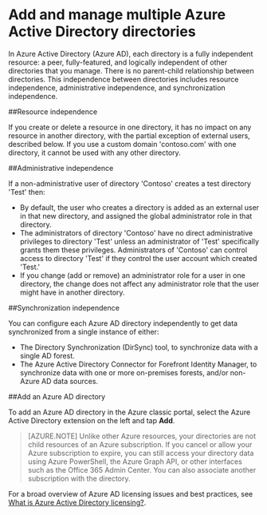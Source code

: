 <properties
   pageTitle="Add and manage multiple Azure Active Directory directories | Microsoft Azure"
   description="Instructions and best practices for adding and managing your Azure Active Directory directories, explaining directories as a fully independent resources"
   services="active-directory"
   documentationCenter=""
   authors="curtand"
   manager="stevenpo"
   editor=""/>

<tags
   ms.service="active-directory"
   ms.devlang="na"
   ms.topic="article"
   ms.tgt_pltfrm="na"
   ms.workload="identity"
   ms.date="12/01/2015"
   ms.author="curtand"/>

# Add and manage multiple Azure Active Directory directories

In Azure Active Directory (Azure AD), each directory is a fully independent resource: a peer, fully-featured, and logically independent of other directories that you manage. There is no parent-child relationship between directories. This independence between directories includes resource independence, administrative independence, and synchronization independence.

##Resource independence

If you create or delete a resource in one directory, it has no impact on any resource in another directory, with the partial exception of external users, described below. If you use a custom domain 'contoso.com' with one directory, it cannot be used with any other directory.

##Administrative independence

If a non-administrative user of directory 'Contoso' creates a test directory 'Test' then:
- By default, the user who creates a directory is added as an external user in that new directory, and assigned the global administrator role in that directory.
- The administrators of directory 'Contoso' have no direct administrative privileges to directory 'Test' unless an administrator of 'Test' specifically grants them these privileges. Administrators of 'Contoso' can control access to directory 'Test' if they control the user account which created 'Test.'
- If you change (add or remove) an administrator role for a user in one directory, the change does not affect any administrator role that the user might have in another directory.

##Synchronization independence

You can configure each Azure AD directory independently to get data synchronized from a single instance of either:
  - The Directory Synchronization (DirSync) tool, to synchronize data with a single AD forest.
  - The Azure Active Directory Connector for Forefront Identity Manager, to synchronize data with one or more on-premises forests, and/or non-Azure AD data sources.

##Add an Azure AD directory

To add an Azure AD directory in the Azure classic portal, select the Azure Active Directory extension on the left and tap **Add**.

> [AZURE.NOTE]   Unlike other Azure resources, your directories are not child resources of an Azure subscription. If you cancel or allow your Azure subscription to expire, you can still access your directory data using Azure PowerShell, the Azure Graph API, or other interfaces such as the Office 365 Admin Center. You can also associate another subscription with the directory.

For a broad overview of Azure AD licensing issues and best practices, see [What is Azure Active Directory licensing?](active-directory-licensing-what-is.md).




<!--HONumber=Mar16_HO4-->


